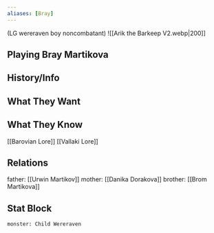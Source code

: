 ```yaml
---
aliases: [Bray]
---
```

(LG wereraven boy noncombatant)
![[Arik the Barkeep V2.webp|200]]
## Playing Bray Martikova

## History/Info

## What They Want

## What They Know
[[Barovian Lore]]
[[Vallaki Lore]]

## Relations
father: [[Urwin Martikov]]
mother: [[Danika Dorakova]]
brother: [[Brom Martikova]]

## Stat Block

```statblock
monster: Child Wereraven
```

```dataviewjs
```

